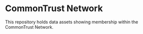 # CommonTrust Network

This repository holds data assets showing membership within the CommonTrust
Network.
